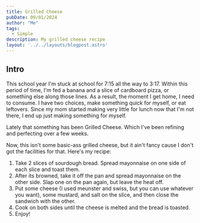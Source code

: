 ```yaml
---
title: Grilled Cheese
pubDate: 09/01/2024
author: "Me"
tags:
  - Simple
description: My grilled cheese recipe
layout: '../../layouts/blogpost.astro'
---
```


## **Intro**

This school year I'm stuck at school for 7:15 all the way to 3:17. Within this period of time, I'm fed a banana and a slice of cardboard pizza, or something else along those lines. As a result, the moment I get home, I need to consume. I have two choices, make something quick for myself, or eat leftovers. Since my mom started making very little for lunch now that I'm not there, I end up just making something for myself.  

Lately that something has been Grilled Cheese. Which I've been refining and perfecting over a few weeks. 

Now, this isn't some basic-ass grilled cheese, but it ain't fancy cause I don't got the facilities for that. Here's my recipe:

  1. Take 2 slices of sourdough bread. Spread mayonnaise on one side of each slice and toast them. 
  2. After its browned, take it off the pan and spread mayonnaise on the other side. Slap one on the pan again, but leave the heat off. 
  3. Put some cheese (I used meunster and swiss, but you can use whatever you want), some mustard, and salt on the slice, and then close the sandwich with the other.
  4. Cook on both sides until the cheese is melted and the bread is toasted.
  5. Enjoy!


